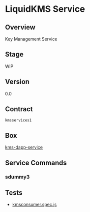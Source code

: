 LiquidKMS Service
=================

## Overview
Key Management Service

## Stage
WIP

## Version
0.0

## Contract

```kmsservices1```

## Box
[kms-dapp-service](../../developers/boxes/kms-dapp-service)

## Service Commands
### sdummy3
## Tests 
* [kmsconsumer.spec.js](https://github.com/liquidapps-io/zeus-sdk/tree/master/boxes/groups/services/kms-dapp-service/test/kmsconsumer.spec.js)


